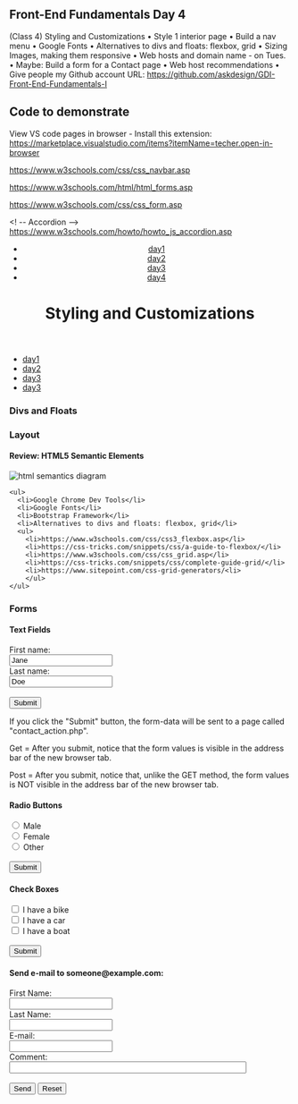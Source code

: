 ## Front-End Fundamentals Day 4

(Class 4) Styling and Customizations
• Style 1 interior page
• Build a nav menu
• Google Fonts
• Alternatives to divs and floats: flexbox, grid
• Sizing Images, making them responsive
• Web hosts and domain name - on Tues.
• Maybe: Build a form for a Contact page
• Web host recommendations
• Give people my Github account URL:
https://github.com/askdesign/GDI-Front-End-Fundamentals-I

## Code to demonstrate

View VS code pages in browser - Install this extension:
https://marketplace.visualstudio.com/items?itemName=techer.open-in-browser

<!-- Nav Menu -->
https://www.w3schools.com/css/css_navbar.asp


<!-- Forms -->
https://www.w3schools.com/html/html_forms.asp

https://www.w3schools.com/css/css_form.asp

<! -- Accordion -->
https://www.w3schools.com/howto/howto_js_accordion.asp


<!-- Styled Menu at top of page -->
<header>
  <nav id="primary-nav"><ul>
  <li><a href="index.html">day1</a></li>
  <li><a href="day2.html">day2</a></li>
  <li><a href="day3.html">day3</a></li>
  <li><a class="active" href="day4.html">day4</a></li>
  </ul></nav>

  <h1>Styling and Customizations</h1>
</header>

<!-- Styled Menu at on left side of page -->
<section>
  <nav id="vertical-nav"><ul>
    <li><a href="index.html">day1</a></li>
    <li><a href="day2.html">day2</a></li>
    <li><a href="day3.html">day3</a></li>
    <li><a class="active" href="day4.html">day3</a></li>
    </ul></nav>
</section>

<section>
    <h3>Divs and Floats</h3>
    <h3>Layout</h3>
    <h4>Review: HTML5 Semantic Elements</h4>
    <p><img src="images/html-semantics-element-diagram.jpg" alt="html semantics diagram"></p>

    <ul>
      <li>Google Chrome Dev Tools</li>
      <li>Google Fonts</li>
      <li>Bootstrap Framework</li>
      <li>Alternatives to divs and floats: flexbox, grid</li>
      <ul>
        <li>https://www.w3schools.com/css/css3_flexbox.asp</li>
        <li>https://css-tricks.com/snippets/css/a-guide-to-flexbox/</li>
        <li>https://www.w3schools.com/css/css_grid.asp</li>
        <li>https://css-tricks.com/snippets/css/complete-guide-grid/</li>
        <li>https://www.sitepoint.com/css-grid-generators/<li>
        </ul>
    </ul>
</section>


<section>
<article class="contactform">
<h3>Forms</h3>
<!-- https://www.htmldog.com/techniques/formtoemail/ -->
<!-- Try with Get and Post -->
<h4>Text Fields</h4>
<form action="contact_action.php" target="_blank" method="post">
  <label for="fname">First name:</label><br>
  <input type="text" id="fname" name="fname" value="Jane"><br>
  <label for="lname">Last name:</label><br>
  <input type="text" id="lname" name="lname" value="Doe"><br><br>
  <input type="submit" value="Submit">
</form> 

<p>If you click the "Submit" button, the form-data will be sent to a page called "contact_action.php".</p>
<p>Get = After you submit, notice that the form values is visible in the address bar of the new browser tab.</p>
<p>Post = After you submit, notice that, unlike the GET method, the form values is NOT visible in the address bar of the new browser tab.</p>
</article>

<article class="contactform">
  <h4>Radio Buttons</h4>
<form action="contact_action.php" target="_blank" method="get">
  <input type="radio" id="male" name="gender" value="male">
  <label for="male">Male</label><br>
  <input type="radio" id="female" name="gender" value="female">
  <label for="female">Female</label><br>
  <input type="radio" id="other" name="gender" value="other">
  <label for="other">Other</label><br><br>
  <input type="submit" value="Submit">
</form>
</article>

<article>
<h4>Check Boxes</h4>
<form action="contact_action.php" target="_blank" method="get">
  <input type="checkbox" id="vehicle1" name="vehicle1" value="Bike">
  <label for="vehicle1"> I have a bike</label><br>
  <input type="checkbox" id="vehicle2" name="vehicle2" value="Car">
  <label for="vehicle2"> I have a car</label><br>
  <input type="checkbox" id="vehicle3" name="vehicle3" value="Boat">
  <label for="vehicle3"> I have a boat</label><br><br>
  <input type="submit" value="Submit">
</form>
</article>

<article class="contactform">
  <h4>Send e-mail to someone@example.com:</h4>

<form action="mailto:askdesign2@yahoo.com" method="post" enctype="text/plain">
  First Name:<br>
  <input type="text" name="fname"><br>
  Last Name:<br>
  <input type="text" name="lname"><br>
E-mail:<br>
<input type="text" name="mail"><br>
Comment:<br>
<input type="text" name="comment" size="50"><br><br>
<input type="submit" value="Send">
<input type="reset" value="Reset">
</form>
</article></section>
